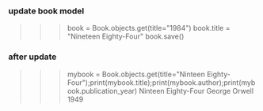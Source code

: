 ### update book model
>>> book = Book.objects.get(title="1984")
>>> book.title = "Nineteen Eighty-Four"
>>> book.save()
### after update
>>> mybook = Book.objects.get(title="Ninteen Eighty-Four");print(mybook.title);print(mybook.author);print(mybook.publication_year)
Ninteen Eighty-Four
George Orwell
1949